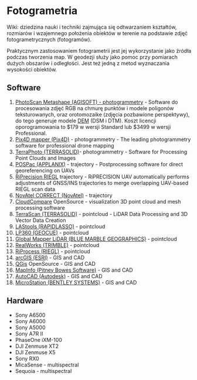# Fotogrametria 

Wiki: dziedzina nauki i techniki zajmująca się odtwarzaniem kształtów, rozmiarów i wzajemnego położenia obiektów w terenie na podstawie zdjęć fotogrametrycznych (fotogramów).

Praktycznym zastosowaniem fotogrametrii jest jej wykorzystanie jako źródła podczas tworzenia map. W geodezji służy jako pomoc przy pomiarach dużych obszarów i odległości. Jest też jedną z metod wyznaczania wysokości obiektów.

## Software


1. [PhotoScan Metashape (AGISOFT) - photogrammetry](https://www.agisoft.com/) - Software do procesowania zdjęć RGB na chmurę punktów i  modele poligonów teksturowanych, oraz orotomozaike (zdjęcia pozbawione perspektywy), do tego generuje modele [DEM](https://pl.wikipedia.org/wiki/Numeryczny_model_terenu) (DSM i DTM). Koszt licencji oporogramowania to $179 w wersji Standard lub $3499 w wersji Professional.
2. [Pix4D mapper (Pix4D)](https://www.pix4d.com/product/pix4dmapper-photogrammetry-software) - photogrammetry - The leading photogrammetry software for professional drone mapping
3. [TerraPhoto (TERRASOLID)](http://www.terrasolid.com/home.php)- photogrammetry - Software for Processing Point Clouds and Images
4. [POSPac (APPLANIX)](https://www.applanix.com/products/pospac-mms.htm) - trajectory - Postprocessing software for direct georeferencing on UAVs
5. [RiPrecision RIEGL](http://www.riegl.com/products/software-packages/riprecision-uav/) trajectory - RiPRECISION UAV automatically performs adjustments of GNSS/INS trajectories to merge overlapping UAV-based RIEGL scan data
6. [NovAtel CORRECT (NovAtel)](https://www.novatel.com/solutions/novatel-correct-positioning/) - trajectory
7. [CloudCompare](https://www.danielgm.net/cc/) OpenSource - visualization 3D point cloud and mesh processing software
8. [TerraScan (TERRASOLID)](http://www.terrasolid.com/products/terrascanpage.php) - pointcloud - LiDAR Data Processing and 3D Vector Data Creation
9. [LAStools (RAPIDLASSO)](https://rapidlasso.com/LAStools/) - pointcloud
10. [LP360 (GEOCUE)](https://geocue.com/products/lp-360/) - pointcloud
11. [Global Mapper LiDAR (BLUE MARBLE GEOGRAPHICS)](https://www.bluemarblegeo.com/products/global-mapper-lidar.php) - pointcloud
12. [RealWorks (TRIMBLE)](https://geospatial.trimble.com/products-and-solutions/trimble-realworks) - pointcloud
13. [RiProcess (RIEGL)]([http://www.riegl.com/products/software-packages/riprocess/](http://www.riegl.com/products/software-packages/riprocess/)) - pointcloud
14. [arcGIS (ESRI)](https://www.esri.com/en-us/arcgis/about-arcgis/overview) - GIS and CAD
15. [QGis](https://www.qgis.org/en/site/) OpenSource - GIS and CAD
16. [MapInfo (Pitney Bowes Software)](https://www.pitneybowes.com/us/location-intelligence/geographic-information-systems/mapinfo-pro.html) - GIS and CAD
17. [AutoCAD (Autodesk)](https://www.autodesk.pl/products/autocad/included-toolsets/autocad-map-3d) - GIS and CAD
18. [MicroStation (BENTLEY SYSTEMS)](https://www.bentley.com/pl/products/brands/microstation) - GIS and CAD

## Hardware

- Sony A6500
- Sony A6000
- Sony A5000
- Sony A7R II
- PhaseOne iXM-100
- DJI Zenmuse XT2
- DJI Zenmuse X5
- Sony RX0
- MicaSense - multispectral
- Sequoia - multispectral

